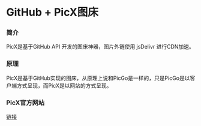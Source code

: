 # GitHub + PicX图床

### 简介

PicX是基于GitHub API 开发的图床神器，图片外链使用 jsDelivr 进行CDN加速。

### 原理

PicX是基于GitHub实现的图床，从原理上说和PicGo是一样的，只是PicGo是以客户端方式呈现，而PicX是以网站的方式呈现。

### PicX官方网站

[链接](https://picx.xpoet.cn/)